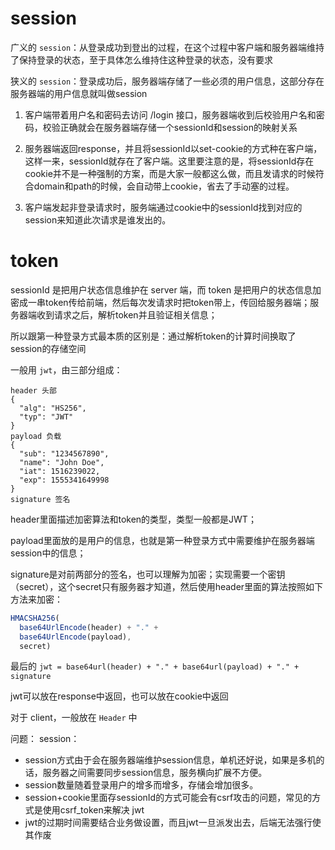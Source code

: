 # session

广义的 `session`：从登录成功到登出的过程，在这个过程中客户端和服务器端维持了保持登录的状态，至于具体怎么维持住这种登录的状态，没有要求

狭义的 `session`：登录成功后，服务器端存储了一些必须的用户信息，这部分存在服务器端的用户信息就叫做session

1. 客户端带着用户名和密码去访问 /login 接口，服务器端收到后校验用户名和密码，校验正确就会在服务器端存储一个sessionId和session的映射关系

2. 服务器端返回response，并且将sessionId以set-cookie的方式种在客户端，这样一来，sessionId就存在了客户端。这里要注意的是，将sessionId存在cookie并不是一种强制的方案，而是大家一般都这么做，而且发请求的时候符合domain和path的时候，会自动带上cookie，省去了手动塞的过程。

3. 客户端发起非登录请求时，服务端通过cookie中的sessionId找到对应的session来知道此次请求是谁发出的。


# token
sessionId 是把用户状态信息维护在 server 端，而 token 是把用户的状态信息加密成一串token传给前端，然后每次发请求时把token带上，传回给服务器端；服务器端收到请求之后，解析token并且验证相关信息；

所以跟第一种登录方式最本质的区别是：通过解析token的计算时间换取了session的存储空间

一般用 `jwt`，由三部分组成：
```
header 头部
{
  "alg": "HS256",
  "typ": "JWT"
}
payload 负载
{
  "sub": "1234567890",
  "name": "John Doe",
  "iat": 1516239022,
  "exp": 1555341649998
}
signature 签名
```

header里面描述加密算法和token的类型，类型一般都是JWT；

payload里面放的是用户的信息，也就是第一种登录方式中需要维护在服务器端session中的信息；

signature是对前两部分的签名，也可以理解为加密；实现需要一个密钥（secret），这个secret只有服务器才知道，然后使用header里面的算法按照如下方法来加密：

```javascript
HMACSHA256(
  base64UrlEncode(header) + "." +
  base64UrlEncode(payload),
  secret)
```

最后的 `jwt = base64url(header) + "." + base64url(payload) + "." + signature`

jwt可以放在response中返回，也可以放在cookie中返回

对于 client，一般放在 `Header` 中

问题：
session：
- session方式由于会在服务器端维护session信息，单机还好说，如果是多机的话，服务器之间需要同步session信息，服务横向扩展不方便。
- session数量随着登录用户的增多而增多，存储会增加很多。
- session+cookie里面存sessionId的方式可能会有csrf攻击的问题，常见的方式是使用csrf_token来解决
jwt
- jwt的过期时间需要结合业务做设置，而且jwt一旦派发出去，后端无法强行使其作废
